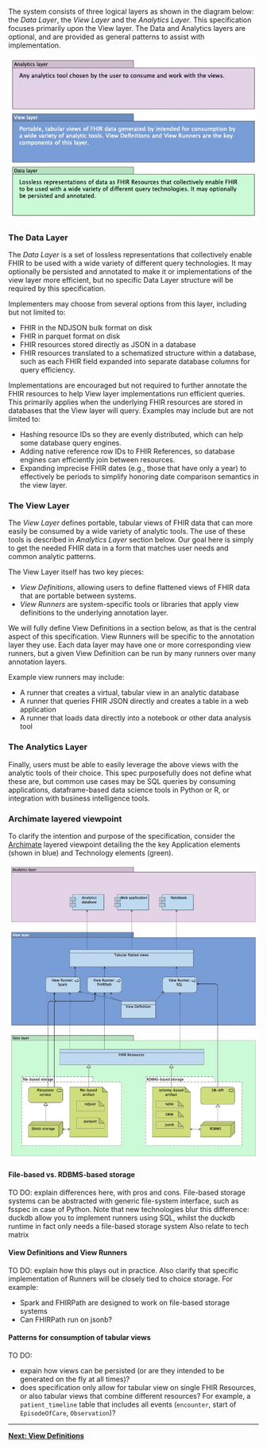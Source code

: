 The system consists of three logical layers as shown in the diagram below: the *Data Layer*, the *View Layer* and the *Analytics Layer*. This specification focuses primarily upon the View layer. The Data and Analytics layers are optional, and are provided as general patterns to assist with implementation.

![](layers-high-level.jpg)

### The Data Layer
The *Data Layer* is a set of lossless representations that collectively enable FHIR
to be used with a wide variety of different query technologies. It may
optionally be persisted and annotated to make it or implementations of the view
layer more efficient, but no specific Data Layer structure will be required by
this specification.

Implementers may choose from several options from this layer, including but
not limited to:

* FHIR in the NDJSON bulk format on disk
* FHIR in parquet format on disk
* FHIR resources stored directly as JSON in a database
* FHIR resources translated to a schematized structure within a database,
such as each FHIR field expanded into separate database columns for query
efficiency.

Implementations are encouraged but not required to further annotate the FHIR
resources to help View layer implementations run efficient queries. This
primarily applies when the underlying FHIR resources are stored in databases
that the View layer will query. Examples may include but are not limited to:

* Hashing resource IDs so they are evenly distributed, which can help some
database query engines.
* Adding native reference row IDs to FHIR References, so database engines can
efficiently join between resources.
* Expanding imprecise FHIR dates (e.g., those that have only a year) to
effectively be periods to simplify honoring date comparison semantics in the view layer.

### The View Layer
The *View Layer* defines portable, tabular views of FHIR data that can more easily
be consumed by a wide variety of analytic tools. The use of these tools is
described in *Analytics Layer* section below. Our goal here is simply to get
the needed FHIR data in a form that matches user needs and common analytic
patterns.

The View Layer itself has two key pieces:

* *View Definitions*, allowing users to define flattened views of FHIR data that
are portable between systems.
* *View Runners* are system-specific tools or libraries that apply view definitions to
the underlying annotation layer.

We will fully define View Definitions in a section below, as that is the central
aspect of this specification. View Runners will be specific to the annotation
layer they use. Each data layer may have one or more corresponding view
runners, but a given View Definition can be run by many runners over many
annotation layers.

Example view runners may include:

* A runner that creates a virtual, tabular view in an analytic database
* A runner that queries FHIR JSON directly and creates a table in a web application
* A runner that loads data directly into a notebook or other data analysis tool


### The Analytics Layer

Finally, users must be able to easily leverage the above views with the analytic
tools of their choice. This spec purposefully does not define what these are,
but common use cases may be SQL queries by consuming applications, dataframe-based data science tools in Python or R, or integration
with business intelligence tools.



### Archimate layered viewpoint

To clarify the intention and purpose of the specification, consider the [Archimate](https://pubs.opengroup.org/architecture/archimate32-doc/) layered viewpoint detailing the the key Application elements (shown in blue) and Technology elements (green).

![](layers-detailed.jpg)

#### File-based vs. RDBMS-based storage

TO DO: explain differences here, with pros and cons. File-based storage systems can be abstracted with generic file-system interface, such as fsspec in case of Python. Note that new technologies blur this difference: duckdb allow you to implement runners using SQL, whilst the duckdb runtime in fact only needs a file-based storage system Also relate to tech matrix


#### View Definitions and View Runners

TO DO: explain how this plays out in practice. Also clarify that specific implementation of Runners will be closely tied to choice storage. For example:

- Spark and FHIRPath are designed to work on file-based storage systems
- Can FHIRPath run on jsonb?


#### Patterns for consumption of tabular views

TO DO:

- expain how views can be persisted (or are they intended to be generated on the fly at all times)?
- does specification only allow for tabular view on single FHIR Resources, or also tabular views that combine different resources? For example, a `patient_timeline` table that includes all events (`encounter`, start of `EpisodeOfCare`, `Observation`)?



---

**[Next: View Definitions](view-definition.html)**